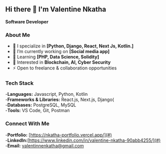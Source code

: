 ## Hi there 👋 I'm Valentine Nkatha

**Software Developer** 

### About Me

- 🔭 I specialize in **[Python, Django, React, Next Js, Kotlin.]**
- 🌱 I’m currently working on **[Social media app]**
- 👯 Learning **[PHP, Data Science, Solidity]**
- 🤔 Interested in **Blockchain, AI, Cyber Security**
- ⚡ Open to freelance & collaboration opportunities
### Tech Stack
-**Languages:** Javascript, Python, Kotlin<br>
-**Frameworks & Libraries:** React.js, Next.js, Django(<br>
-**Databases:** PostgreSQL, MySQL<br>
-**Tools:** VS Code, Git, Postman<br>

### Connect With Me
-**Portfolio:** [https://nkatha-portfolio.vercel.app/](#)<br>
-**LinkedIn:**[https://www.linkedin.com/in/valentine-nkatha-90abb4255/](#)<br>
-**Email:** valentinnenkatha@gmail.com
